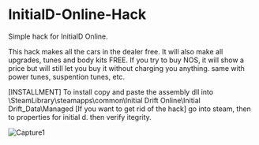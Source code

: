 # InitialD-Online-Hack
Simple hack for InitialD Online. 

This hack makes all the cars in the dealer free. It will also make all upgrades, tunes and body kits FREE. If you try to buy NOS, it will show a price but will still let you buy it without charging you anything. same with power tunes, suspention tunes, etc.



[INSTALLMENT]
To install
  copy and paste the assembly dll into \SteamLibrary\steamapps\common\Initial Drift Online\Initial Drift_Data\Managed 
  [If you want to get rid of the hack] go into steam, then to properties for initial d. then verify itegrity.



![Capture1](https://user-images.githubusercontent.com/97774036/149607753-92822dc9-1ecb-4a77-b59b-ad1562f967f6.PNG)
